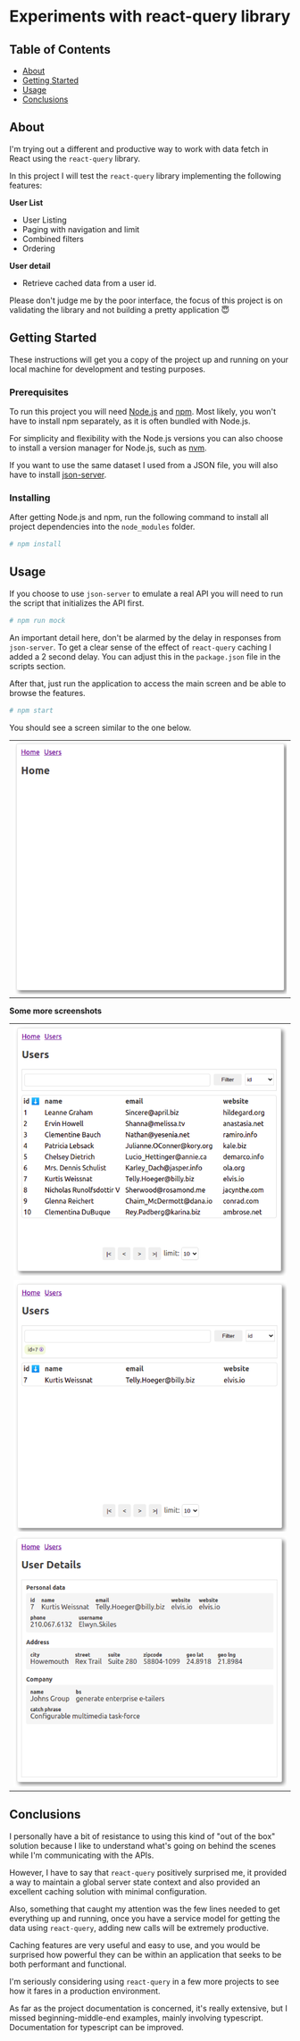 # Experiments with react-query library

## Table of Contents

- [About](#about)
- [Getting Started](#getting_started)
- [Usage](#usage)
- [Conclusions](#conclusion)

## About <a name = "about"></a>

I'm trying out a different and productive way to work with data fetch in React using the `react-query` library.

In this project I will test the `react-query` library implementing the following features:

**User List**
- User Listing
- Paging with navigation and limit
- Combined filters
- Ordering

**User detail**
- Retrieve cached data from a user id.

Please don't judge me by the poor interface, the focus of this project is on validating the library and not building a pretty application 😇

## Getting Started <a name = "getting_started"></a>

These instructions will get you a copy of the project up and running on your local machine for development and testing purposes.

### Prerequisites

To run this project you will need [Node.js](https://nodejs.org/) and [npm](https://www.npmjs.com/). Most likely, you won't have to install npm separately, as it is often bundled with Node.js.

For simplicity and flexibility with the Node.js versions you can also choose to install a version manager for Node.js, such as [nvm](https://github.com/nvm-sh/nvm).

If you want to use the same dataset I used from a JSON file, you will also have to install [json-server](https://github.com/typicode/json-server).

### Installing

After getting Node.js and npm, run the following command to install all project dependencies into the `node_modules` folder.

```bash
# npm install
```

## Usage <a name = "usage"></a>

If you choose to use `json-server` to emulate a real API you will need to run the script that initializes the API first.

```bash
# npm run mock
```

An important detail here, don't be alarmed by the delay in responses from `json-server`. To get a clear sense of the effect of `react-query` caching I added a 2 second delay. You can adjust this in the `package.json` file in the scripts section.

After that, just run the application to access the main screen and be able to browse the features.

```bash
# npm start
```

You should see a screen similar to the one below.


<table>
  <tr>
    <td align="center">
        <img src="https://github.com/ivanseibel/react-query/blob/main/src/static/printscreen-02.png" alt="printscreen-02.png">
    </td>
  </tr>
</table>


**Some more screenshots**

<table>
  <tr>
    <td align="center">
        <img src="https://github.com/ivanseibel/react-query/blob/main/src/static/printscreen-01.png" alt="printscreen-01.png">
    </td>
  </tr>
  <tr>
    <td align="center">
        <img src="https://github.com/ivanseibel/react-query/blob/main/src/static/printscreen-03.png" alt="printscreen-03.png">
    </td>
  </tr>
  <tr>
    <td align="center">
        <img src="https://github.com/ivanseibel/react-query/blob/main/src/static/printscreen-04.png" alt="printscreen-04.png">
    </td>
  </tr>
</table>

## Conclusions <a name = "about"></a>

I personally have a bit of resistance to using this kind of "out of the box" solution because I like to understand what's going on behind the scenes while I'm communicating with the APIs.

However, I have to say that `react-query` positively surprised me, it provided a way to maintain a global server state context and also provided an excellent caching solution with minimal configuration.

Also, something that caught my attention was the few lines needed to get everything up and running, once you have a service model for getting the data using `react-query`, adding new calls will be extremely productive.

Caching features are very useful and easy to use, and you would be surprised how powerful they can be within an application that seeks to be both performant and functional.

I'm seriously considering using `react-query` in a few more projects to see how it fares in a production environment.

As far as the project documentation is concerned, it's really extensive, but I missed beginning-middle-end examples, mainly involving typescript. Documentation for typescript can be improved.
